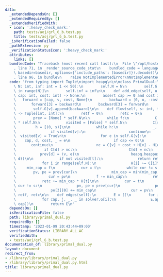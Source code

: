 ```yaml
---
data:
  _extendedDependsOn: []
  _extendedRequiredBy: []
  _extendedVerifiedWith:
  - icon: ':heavy_check_mark:'
    path: tests/aoj/grl_6_b.test.py
    title: tests/aoj/grl_6_b.test.py
  _isVerificationFailed: false
  _pathExtension: py
  _verificationStatusIcon: ':heavy_check_mark:'
  attributes:
    links: []
  bundledCode: "Traceback (most recent call last):\n  File \"/opt/hostedtoolcache/PyPy/3.7.13/x64/site-packages/onlinejudge_verify/documentation/build.py\"\
    , line 71, in _render_source_code_stat\n    bundled_code = language.bundle(stat.path,\
    \ basedir=basedir, options={'include_paths': [basedir]}).decode()\n  File \"/opt/hostedtoolcache/PyPy/3.7.13/x64/site-packages/onlinejudge_verify/languages/python.py\"\
    , line 96, in bundle\n    raise NotImplementedError\nNotImplementedError\n"
  code: "from typing import Tuple\nimport heapq\n\n\nclass PrimalDual:\n    def __init__(self,\
    \ N: int, inf: int = 1 << 50):\n        self.N = N\n        self.G = [[] for _\
    \ in range(N)]\n        self.inf = inf\n\n    def add_edge(self, u: int, v: int,\
    \ cap: int, cost: int) -> None:\n        assert cap >= 0 and cost >= 0\n     \
    \   forward = [cap, v, cost, None]\n        backward = [0, u, -cost, None]\n \
    \       forward[3] = backward\n        backward[3] = forward\n        self.G[u].append(forward)\n\
    \        self.G[v].append(backward)\n\n    def flow(self, s: int, t: int, f: int)\
    \ -> Tuple[int, int]:\n        retf = 0\n        retc = 0\n        H = [0] * self.N\n\
    \        prev = [None] * self.N\n\n        while f:\n            C = [self.inf]\
    \ * self.N\n            visited = [False] * self.N\n            C[s] = 0\n   \
    \         h = [(0, s)]\n\n            while h:\n                _, v = heapq.heappop(h)\n\
    \                if visited[v]:\n                    continue\n              \
    \  visited[v] = True\n\n                for e in self.G[v]:\n                \
    \    cap, d, cost, _ = e\n                    if cap <= 0:\n                 \
    \       continue\n                    nc = C[v] + cost + H[v] - H[d]\n       \
    \             if C[d] > nc:\n                        C[d] = nc\n             \
    \           prev[d] = (v, e)\n                        heapq.heappush(h, (C[d],\
    \ d))\n\n            if not visited[t]:\n                return retf, retc\n\n\
    \            for i in range(self.N):\n                H[i] += C[i]\n\n       \
    \     min_cap = f\n            cur = t\n            while cur != s:\n        \
    \        pv, pe = prev[cur]\n                min_cap = min(min_cap, pe[0])\n \
    \               cur = pv\n            f -= min_cap\n            retf += min_cap\n\
    \            retc += min_cap * H[t]\n\n            cur = t\n            while\
    \ cur != s:\n                pv, pe = prev[cur]\n                pe[0] -= min_cap\n\
    \                pe[3][0] += min_cap\n                cur = pv\n        return\
    \ retf, retc\n\n    def edges(self):\n        E = []\n        for i in range(self.N):\n\
    \            for cap, j, _, _ in solver.G[i]:\n                E.append((i, j,\
    \ cap))\n        return E\n"
  dependsOn: []
  isVerificationFile: false
  path: library/primal_dual.py
  requiredBy: []
  timestamp: '2023-01-09 20:43:44+09:00'
  verificationStatus: LIBRARY_ALL_AC
  verifiedWith:
  - tests/aoj/grl_6_b.test.py
documentation_of: library/primal_dual.py
layout: document
redirect_from:
- /library/library/primal_dual.py
- /library/library/primal_dual.py.html
title: library/primal_dual.py
---
```

